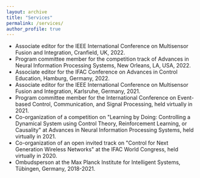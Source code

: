 ```yaml
---
layout: archive
title: "Services"
permalink: /services/
author_profile: true
---
```


* Associate editor for the IEEE International Conference on Multisensor Fusion and Integration, Cranfield, UK, 2022.
* Program committee member for the competition track of Advances in Neural Information Processing Systems, New Orleans, LA, USA, 2022.
* Associate editor for the IFAC Conference on Advances in Control Education, Hamburg, Germany, 2022.
* Associate editor for the IEEE International Conference on Multisensor Fusion and Integration, Karlsruhe, Germany, 2021.
* Program committee member for the International Conference on Event-based Control, Communication, and Signal Processing, held virtually in 2021.
* Co-organization of a competition on "Learning by Doing: Controlling a Dynamical System using Control Theory, Reinforcement Learning, or Causality" at Advances in Neural Information Processing Systems, held virtually in 2021.
* Co-organization of an open invited track on "Control for Next Generation Wireless Networks" at the IFAC World Congress, held virtually in 2020.
* Ombudsperson at the Max Planck Institute for Intelligent Systems, Tübingen, Germany, 2018-2021.
